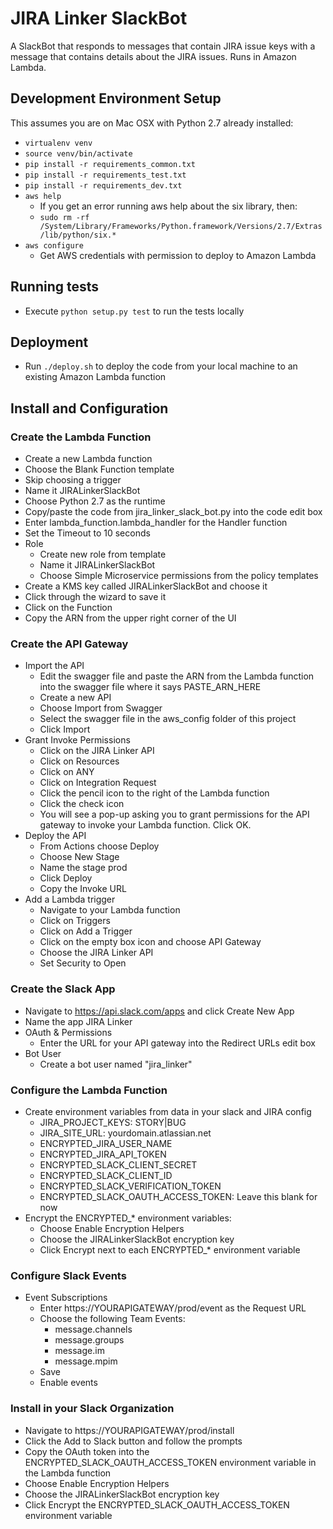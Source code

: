 # JIRA Linker SlackBot
A SlackBot that responds to messages that contain JIRA issue keys with a message that contains details about the JIRA issues. Runs in Amazon Lambda.

## Development Environment Setup
This assumes you are on Mac OSX with Python 2.7 already installed:
* `virtualenv venv`
* `source venv/bin/activate`
* `pip install -r requirements_common.txt`
* `pip install -r requirements_test.txt`
* `pip install -r requirements_dev.txt`
* `aws help`
	* If you get an error running aws help about the six library, then:
	* `sudo rm -rf /System/Library/Frameworks/Python.framework/Versions/2.7/Extras/lib/python/six.*`
* `aws configure`
	* Get AWS credentials with permission to deploy to Amazon Lambda

## Running tests
* Execute `python setup.py test` to run the tests locally

## Deployment
* Run `./deploy.sh` to deploy the code from your local machine to an existing Amazon Lambda function

## Install and Configuration

### Create the Lambda Function
* Create a new Lambda function
* Choose the Blank Function template
* Skip choosing a trigger
* Name it JIRALinkerSlackBot
* Choose Python 2.7 as the runtime
* Copy/paste the code from jira_linker_slack_bot.py into the code edit box
* Enter lambda_function.lambda_handler for the Handler function
* Set the Timeout to 10 seconds
* Role
    * Create new role from template
    * Name it JIRALinkerSlackBot
    * Choose Simple Microservice permissions from the policy templates
* Create a KMS key called JIRALinkerSlackBot and choose it
* Click through the wizard to save it
* Click on the Function
* Copy the ARN from the upper right corner of the UI

### Create the API Gateway
* Import the API
    * Edit the swagger file and paste the ARN from the Lambda function into the swagger file where it says PASTE_ARN_HERE
    * Create a new API
    * Choose Import from Swagger
    * Select the swagger file in the aws_config folder of this project
    * Click Import
* Grant Invoke Permissions
    * Click on the JIRA Linker API
    * Click on Resources
    * Click on ANY
    * Click on Integration Request
    * Click the pencil icon to the right of the Lambda function
    * Click the check icon
    * You will see a pop-up asking you to grant permissions for the API gateway to invoke your Lambda function. Click OK.
* Deploy the API
    * From Actions choose Deploy
    * Choose New Stage
    * Name the stage prod
    * Click Deploy
    * Copy the Invoke URL
* Add a Lambda trigger
    * Navigate to your Lambda function
    * Click on Triggers
    * Click on Add a Trigger
    * Click on the empty box icon and choose API Gateway
    * Choose the JIRA Linker API
    * Set Security to Open

### Create the Slack App
* Navigate to https://api.slack.com/apps and click Create New App
* Name the app JIRA Linker
* OAuth & Permissions
    * Enter the URL for your API gateway into the Redirect URLs edit box
* Bot User
    * Create a bot user named "jira_linker"

### Configure the Lambda Function
* Create environment variables from data in your slack and JIRA config
    * JIRA_PROJECT_KEYS: STORY|BUG
    * JIRA_SITE_URL: yourdomain.atlassian.net
    * ENCRYPTED_JIRA_USER_NAME
    * ENCRYPTED_JIRA_API_TOKEN
    * ENCRYPTED_SLACK_CLIENT_SECRET
    * ENCRYPTED_SLACK_CLIENT_ID
    * ENCRYPTED_SLACK_VERIFICATION_TOKEN
    * ENCRYPTED_SLACK_OAUTH_ACCESS_TOKEN: Leave this blank for now
* Encrypt the ENCRYPTED_* environment variables:
    * Choose Enable Encryption Helpers
    * Choose the JIRALinkerSlackBot encryption key
    * Click Encrypt next to each ENCRYPTED_* environment variable

### Configure Slack Events
* Event Subscriptions
    * Enter https://YOURAPIGATEWAY/prod/event as the Request URL
    * Choose the following Team Events:
        * message.channels
        * message.groups
        * message.im
        * message.mpim
    * Save
    * Enable events

### Install in your Slack Organization
* Navigate to https://YOURAPIGATEWAY/prod/install
* Click the Add to Slack button and follow the prompts
* Copy the OAuth token into the ENCRYPTED_SLACK_OAUTH_ACCESS_TOKEN environment variable in the Lambda function
* Choose Enable Encryption Helpers
* Choose the JIRALinkerSlackBot encryption key
* Click Encrypt the ENCRYPTED_SLACK_OAUTH_ACCESS_TOKEN environment variable
